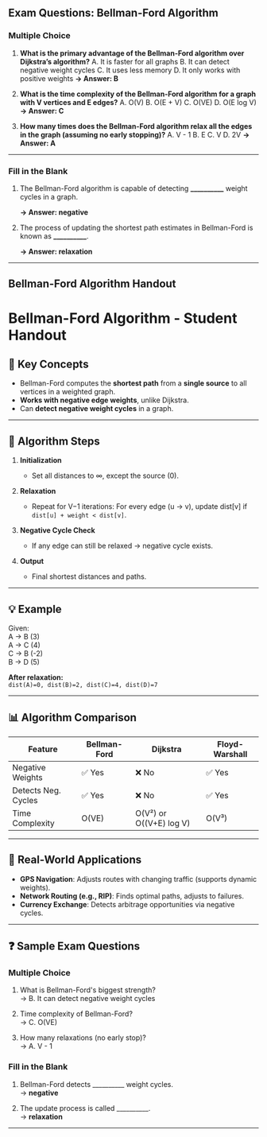 ## Exam Questions: Bellman-Ford Algorithm

### Multiple Choice 

1. **What is the primary advantage of the Bellman-Ford algorithm over Dijkstra’s algorithm?**
   A. It is faster for all graphs
   B. It can detect negative weight cycles
   C. It uses less memory
   D. It only works with positive weights
   **→ Answer: B**

2. **What is the time complexity of the Bellman-Ford algorithm for a graph with V vertices and E edges?**
   A. O(V)
   B. O(E + V)
   C. O(VE)
   D. O(E log V)
   **→ Answer: C**

3. **How many times does the Bellman-Ford algorithm relax all the edges in the graph (assuming no early stopping)?**
   A. V - 1
   B. E
   C. V
   D. 2V
   **→ Answer: A**

---

###  Fill in the Blank

1. The Bellman-Ford algorithm is capable of detecting **\_\_\_\_\_\_\_\_\_\_** weight cycles in a graph.
   
   **→ Answer: negative**

3. The process of updating the shortest path estimates in Bellman-Ford is known as **\_\_\_\_\_\_\_\_\_\_**.
   
   **→ Answer: relaxation**

---

##  Bellman-Ford Algorithm Handout 
# Bellman-Ford Algorithm - Student Handout

## 🧠 Key Concepts

- Bellman-Ford computes the **shortest path** from a **single source** to all vertices in a weighted graph.
- **Works with negative edge weights**, unlike Dijkstra.
- Can **detect negative weight cycles** in a graph.

---

## 🔄 Algorithm Steps

1. **Initialization**  
   - Set all distances to ∞, except the source (0).

2. **Relaxation**  
   - Repeat for V−1 iterations: For every edge (u → v), update dist[v] if `dist[u] + weight < dist[v]`.

3. **Negative Cycle Check**  
   - If any edge can still be relaxed → negative cycle exists.

4. **Output**  
   - Final shortest distances and paths.

---

## 💡 Example

Given:  
A → B (3)  
A → C (4)  
C → B (-2)  
B → D (5)

**After relaxation:**  
`dist(A)=0, dist(B)=2, dist(C)=4, dist(D)=7`

---

## 📊 Algorithm Comparison

| Feature              | Bellman-Ford | Dijkstra | Floyd-Warshall |
|----------------------|--------------|----------|----------------|
| Negative Weights     | ✅ Yes       | ❌ No    | ✅ Yes         |
| Detects Neg. Cycles  | ✅ Yes       | ❌ No    | ✅ Yes         |
| Time Complexity      | O(VE)        | O(V²) or O((V+E) log V) | O(V³) |

---

## 📌 Real-World Applications

- **GPS Navigation**: Adjusts routes with changing traffic (supports dynamic weights).
- **Network Routing (e.g., RIP)**: Finds optimal paths, adjusts to failures.
- **Currency Exchange**: Detects arbitrage opportunities via negative cycles.

---

## ❓ Sample Exam Questions

### Multiple Choice

1. What is Bellman-Ford's biggest strength?  
   → B. It can detect negative weight cycles

2. Time complexity of Bellman-Ford?  
   → C. O(VE)

3. How many relaxations (no early stop)?  
   → A. V - 1

### Fill in the Blank

1. Bellman-Ford detects __________ weight cycles.  
   → **negative**

2. The update process is called __________.  
   → **relaxation**

---



